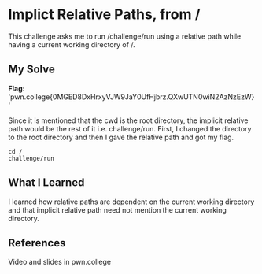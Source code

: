 #  Implict Relative Paths, from /
This challenge asks me to run /challenge/run using a relative path while having a current working directory of /.

## My Solve
**Flag:** 'pwn.college{0MGED8DxHrxyVJW9JaY0UfHjbrz.QXwUTN0wiN2AzNzEzW}'

Since it is mentioned that the cwd is the root directory, the implicit relative path would be the rest of it i.e. challenge/run. First, I changed the directory to the root directory and then I gave the relative path and got my flag.
```
cd /
challenge/run
```

## What I Learned
I learned how relative paths are dependent on the current working directory and that implicit relative path need not mention the current working directory. 

## References
Video and slides in pwn.college
